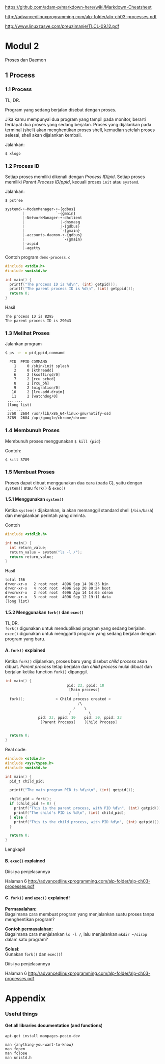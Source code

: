 https://github.com/adam-p/markdown-here/wiki/Markdown-Cheatsheet

http://advancedlinuxprogramming.com/alp-folder/alp-ch03-processes.pdf

http://www.linuxzasve.com/preuzimanje/TLCL-09.12.pdf

# Modul 2
Proses dan Daemon

## 1 Process

### 1.1 Process
TL; DR.

Program yang sedang berjalan disebut dengan proses. 

Jika kamu mempunyai dua program yang tampil pada monitor, berarti terdapat dua proses yang sedang berjalan. Proses yang dijalankan pada terminal (shell) akan menghentikan proses shell, kemudian setelah proses selesai, shell akan dijalankan kembali.

Jalankan:
```
$ xlogo
```

### 1.2 Process ID
Setiap proses memiliki dikenali dengan _Process ID_/_pid_. Setiap proses memiliki _Parent Process ID_/_ppid_, kecuali proses `init` atau `systemd`. 

Jalankan: 
```
$ pstree
```
```
systemd-+-ModemManager-+-{gdbus}
        |              `-{gmain}
        |-NetworkManager-+-dhclient
        |                |-dnsmasq
        |                |-{gdbus}
        |                `-{gmain}
        |-accounts-daemon-+-{gdbus}
        |                 `-{gmain}
        |-acpid
        |-agetty
```

Contoh program `demo-process.c`
```C
#include <stdio.h>
#include <unistd.h>

int main() {
  printf("The process ID is %d\n", (int) getpid());
  printf("The parent process ID is %d\n", (int) getppid());
  return 0;
}
```
Hasil
```
The process ID is 8295
The parent process ID is 29043
```

### 1.3 Melihat Proses
Jalankan program

```bash
$ ps -e -o pid,ppid,command
```
```
  PID  PPID COMMAND
    1     0 /sbin/init splash
    2     0 [kthreadd]
    6     2 [ksoftirqd/0]
    7     2 [rcu_sched]
    8     2 [rcu_bh]
    9     2 [migration/0]
   10     2 [lru-add-drain]
   11     2 [watchdog/0]
 .......
 (long list)
 .......
 3760  2684 /usr/lib/x86_64-linux-gnu/notify-osd
 3789  2684 /opt/google/chrome/chrome
```

### 1.4 Membunuh Proses
Membunuh proses menggunakan `$ kill {pid}`

Contoh: 
```
$ kill 3789
```

### 1.5 Membuat Proses
Proses dapat dibuat menggunakan dua cara (pada C), yaitu dengan `system()` atau `fork()` & `exec()`

#### 1.5.1 Menggunakan `system()`
   
Ketika `system()` dijakankan, ia akan memanggil standard shell (`/bin/bash`) dan menjalankan perintah yang diminta.

Contoh

```C
#include <stdlib.h>

int main() {
  int return_value;
  return_value = system("ls -l /");
  return return_value;
}
```
   
Hasil
   
```
total 156
drwxr-xr-x   2 root root  4096 Sep 14 06:35 bin
drwxr-xr-x   4 root root  4096 Sep 20 00:24 boot
drwxrwxr-x   2 root root  4096 Agu 14 14:05 cdrom
drwxr-xr-x   3 root root  4096 Sep 12 19:11 data
(long list)
```

#### 1.5.2 Menggunakan `fork()` dan `exec()`
   
TL;DR.  
`fork()` digunakan untuk menduplikasi program yang sedang berjalan.  
`exec()` digunakan untuk mengganti program yang sedang berjalan dengan program yang baru.  

#### A. `fork()` explained

Ketika `fork()` dijalankan, proses baru yang disebut _child process_ akan dibuat. _Parent process_ tetap berjalan dan _child process_ mulai dibuat dan berjalan ketika function `fork()` dipanggil.

```C
int main() { 
                            pid: 23, ppid: 10 
                             [Main process]
                                 |
  fork();              > Child process created <
                                 /\
                               /    \
                             /        \
               pid: 23, ppid: 10    pid: 30, ppid: 23
                [Parent Process]    [Child Process]

      
  return 0;
}
```

Real code:
```C
#include <stdio.h>
#include <sys/types.h>
#include <unistd.h>

int main() {
  pid_t child_pid;

  printf("The main program PID is %d\n\n", (int) getpid());

  child_pid = fork();
  if (child_pid != 0) {
    printf("This is the parent process, with PID %d\n", (int) getpid());
    printf("The child's PID is %d\n", (int) child_pid);
  } else {
    printf("This is the child process, with PID %d\n", (int) getpid());
  }

  return 0;
}
```

Lengkapi!

#### B. `exec()` explained

Diisi ya penjelasannya

Halaman 6 http://advancedlinuxprogramming.com/alp-folder/alp-ch03-processes.pdf

#### C. `fork()` and `exec()` explained!
__Permasalahan:__  
Bagaimana cara membuat program yang menjalankan suatu proses tanpa menghentikan program?

__Contoh permasalahan:__  
Bagaimana cara menjalankan `ls -l /`, lalu menjalankan `mkdir ~/sisop` dalam satu program?

__Solusi:__  
Gunakan `fork()` dan `exec()`!

Diisi ya penjelasannya

Halaman 6 http://advancedlinuxprogramming.com/alp-folder/alp-ch03-processes.pdf


# Appendix
### Useful things
#### Get all libraries documentation (and functions)
```
apt-get install manpages-posix-dev

man {anything-you-want-to-know}
man fopen
man fclose
man unistd.h
```
